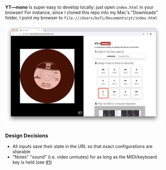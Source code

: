 **YT—mono** is super easy to develop locally: just open `index.html` in your browser!
For instance, since I cloned this repo into my Mac's "Downloads" folder, I point my browser to `file:///Users/kofi/Documents/yt/index.html`

![Screenshot](/assets/screenshot.png)


### Design Decisions

 - All inputs save their state in the URL so that exact configurations are sharable
 - "Notes" "sound" (i.e. video unmutes) for as long as the MIDI/keyboard key is held (see [#1](https://github.com/hkgumbs/yt/pull/1))
